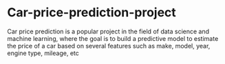 # Car-price-prediction-project
Car price prediction is a popular project in the field of data science and machine learning, where the goal is to build a predictive model to estimate the price of a car based on several features such as make, model, year, engine type, mileage, etc
